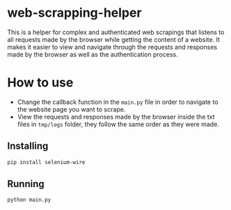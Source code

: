 # web-scrapping-helper

This is a helper for complex and authenticated web scrapings that listens to all requests made by the browser while getting the content of a website. It makes it easier to view and navigate through the requests and responses made by the browser as well as the authentication process.

# How to use
- Change the callback function in the `main.py` file in order to navigate to the website page you want to scrape.
- View the requests and responses made by the browser inside the txt files in `tmp/logs` folder, they follow the same order as they were made.

## Installing
```bash
pip install selenium-wire
```

## Running
```bash
python main.py
```
